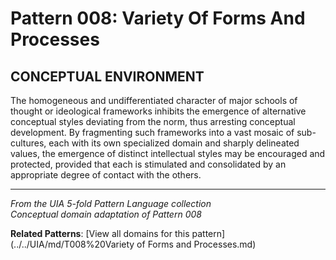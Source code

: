 # Pattern 008: Variety Of Forms And Processes

## CONCEPTUAL ENVIRONMENT

The homogeneous and undifferentiated character of major schools of thought or ideological frameworks inhibits the emergence of alternative conceptual styles deviating from the norm, thus arresting conceptual development. By fragmenting such frameworks into a vast mosaic of sub-cultures, each with its own specialized domain and sharply delineated values, the emergence of distinct intellectual styles may be encouraged and protected, provided that each is stimulated and consolidated by an appropriate degree of contact with the others.

---

*From the UIA 5-fold Pattern Language collection*  
*Conceptual domain adaptation of Pattern 008*

**Related Patterns**: [View all domains for this pattern](../../UIA/md/T008%20Variety of Forms and Processes.md)
